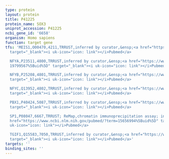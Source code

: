 ```yaml
---
type: protein
layout: protein
title: P41225
protein_name: SOX3
uniprot_accession: P41225
ncbi_gene_id: '6658'
organism: Homo sapiens
function: target gene
tfs: 'MEIS1,O00470,4211,TRRUST,inferred by curator,&ensp;<a href="https://www.ncbi.nlm.nih.gov/pubmed/?term=19799567%5Buid%5D"
  target="_blank"><i uk-icon="icon: link"></i>Pubmed</a>

  NFYA,P23511,4800,TRRUST,inferred by curator,&ensp;<a href="https://www.ncbi.nlm.nih.gov/pubmed/?term=15656994;
  19799567%5Buid%5D" target="_blank"><i uk-icon="icon: link"></i>Pubmed</a>

  NFYB,P25208,4801,TRRUST,inferred by curator,&ensp;<a href="https://www.ncbi.nlm.nih.gov/pubmed/?term=19799567%5Buid%5D"
  target="_blank"><i uk-icon="icon: link"></i>Pubmed</a>

  NFYC,Q13952,4802,TRRUST,inferred by curator,&ensp;<a href="https://www.ncbi.nlm.nih.gov/pubmed/?term=19799567%5Buid%5D"
  target="_blank"><i uk-icon="icon: link"></i>Pubmed</a>

  PBX1,P40424,5087,TRRUST,inferred by curator,&ensp;<a href="https://www.ncbi.nlm.nih.gov/pubmed/?term=19799567%5Buid%5D"
  target="_blank"><i uk-icon="icon: link"></i>Pubmed</a>

  SP1,P08047,6667,TRRUST; ReMap,chromatin immunoprecipitation assay; inferred by curator,&ensp;<a
  href="https://www.ncbi.nlm.nih.gov/pubmed/?term=15656994%5Buid%5D" target="_blank"><i
  uk-icon="icon: link"></i>Pubmed</a>

  TGIF1,Q15583,7050,TRRUST,inferred by curator,&ensp;<a href="https://www.ncbi.nlm.nih.gov/pubmed/?term=22293114%5Buid%5D"
  target="_blank"><i uk-icon="icon: link"></i>Pubmed</a>'
targets: ''
binding_sites: ''
---
```

